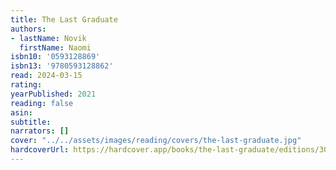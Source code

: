 ```yaml
---
title: The Last Graduate
authors:
- lastName: Novik
  firstName: Naomi
isbn10: '0593128869'
isbn13: '9780593128862'
read: 2024-03-15
rating:
yearPublished: 2021
reading: false
asin:
subtitle:
narrators: []
cover: "../../assets/images/reading/covers/the-last-graduate.jpg"
hardcoverUrl: https://hardcover.app/books/the-last-graduate/editions/30396979
---
```

